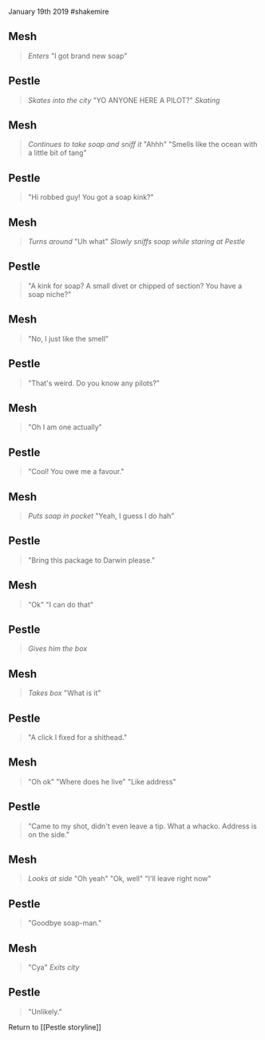 January 19th 2019
#shakemire 

Mesh
---
> _Enters_
> "I got brand new soap"

Pestle
---
> _Skates into the city_
> "YO ANYONE HERE A PILOT?"
> _Skating_

Mesh
---
> _Continues to take soap and sniff it_
> "Ahhh"
> "Smells like the ocean with a little bit of tang"

Pestle
---
> "Hi robbed guy! You got a soap kink?"

Mesh
---
> _Turns around_
> "Uh what"
> _Slowly sniffs soap while staring at Pestle_

Pestle
---
> "A kink for soap? A small divet or chipped of section? You have a soap niche?"

Mesh
---
> "No, I just like the smell"

Pestle
---
>"That's weird. Do you know any pilots?"

Mesh
---
> "Oh I am one actually"

Pestle
---
> "Cool! You owe me a favour."

Mesh
---
> _Puts soap in pocket_
> "Yeah, I guess I do hah"

Pestle
---
> "Bring this package to Darwin please."

Mesh
---
> "Ok"
> "I can do that"

Pestle
---
> _Gives him the box_

Mesh
---
> _Takes box_
> "What is it"

Pestle
---
> "A click I fixed for a shithead."

Mesh
---
> "Oh ok"
> "Where does he live"
> "Like address"

Pestle
---
> "Came to my shot, didn't even leave a tip. What a whacko. Address is on the side."

Mesh
---
> _Looks at side_
> "Oh yeah"
> "Ok, well"
> "I'll leave right now"

Pestle
---
> "Goodbye soap-man."

Mesh
---
> "Cya"
> _Exits city_

Pestle
---
> "Unlikely."

Return to [[Pestle storyline]]